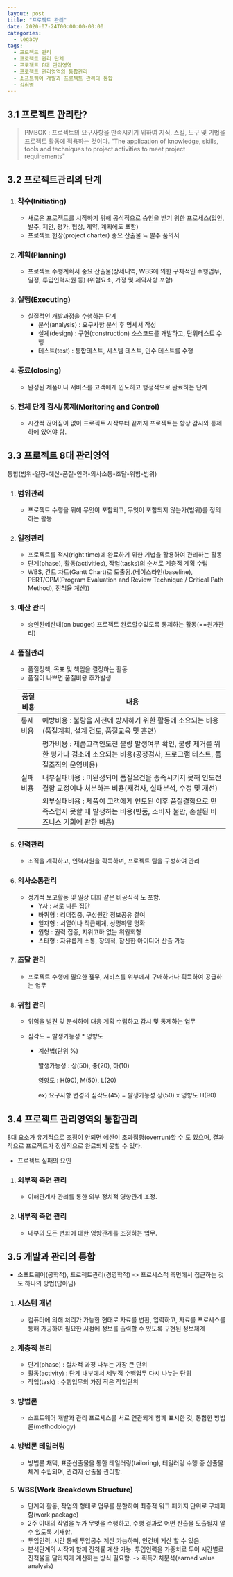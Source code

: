 ```yaml
---
layout: post
title: "프로젝트 관리"
date: 2020-07-24T00:00:00-00:00
categories:
  - legacy
tags:
  - 프로젝트 관리
  - 프로젝트 관리 단계
  - 프로젝트 8대 관리영역
  - 프로젝트 관리영역의 통합관리
  - 소프트퀘어 개발과 프로젝트 관리의 통합
  - 김희영
---
```


## 3.1 프로젝트 관리란?

> PMBOK : 프로젝트의 요구사항을 만족시키기 위하여 지식, 스킬, 도구 및 기법을 프로젝트 활동에 적용하는 것이다. "The application of knowledge, skills, tools and techniques to project activities to meet project requirements"

## 3.2 프로젝트관리의 단계

1. ### 착수(Initiating)

   - 새로운 프로젝트를 시작하기 위해 공식적으로 승인을 받기 위한 프로세스(입안, 발주, 제안, 평가, 협상, 계약, 계획에도 포함)
   - 프로젝트 헌장(project charter) 중요 산출물 ≒ 발주 품의서

2. ### 계획(Planning)

   - 프로젝트 수행계획서 중요 산출물(상세내역, WBS에 의한 구체적인 수행업무, 일정, 투입인력자원 등) (위험요소, 가정 및 제약사항 포함)

3. ### 실행(Executing)

   - 실질적인 개발과정을 수행하는 단계
     - 분석(analysis) : 요구사항 분석 후 명세서 작성
     - 설계(design) : 구현(construction) 소스코드를 개발하고, 단위테스트 수행
     - 테스트(test) : 통합테스트, 시스템 테스트, 인수 테스트를 수행

4. ### 종료(closing)

   - 완성된 제품이나 서비스를 고객에게 인도하고 행정적으로 완료하는 단계

5. ### 전체 단계 감시/통제(Moritoring and Control)

   - 시간적 끊어짐이 없이 프로젝트 시작부터 끝까지 프로젝트는 항상 감시와 통제하에 있어야 함.

## 3.3 프로젝트 8대 관리영역

통합(범위-일정-예산-품질-인력-의사소통-조달-위험-범위)

1. ### 범위관리

   - 프로젝트 수행을 위해 무엇이 포함되고, 무엇이 포함되지 않는가(범위)를 정의하는 활동

2. ### 일정관리

   - 프로젝트를 적시(right time)에 완료하기 위한 기법을 활용하여 관리하는 활동
   - 단계(phase), 활동(activities), 작업(tasks)의 순서로 계층적 계획 수립
   - WBS, 간트 차트(Gantt Chart)로 도출됨.(베이스라인(baseline), PERT/CPM(Program Evaluation and Review Technique / Critical Path Method), 진척율 계산))

3. ### 예산 관리

   - 승인된예산내(on budget) 프로젝트 완료할수있도록 통제하는 활동(==원가관리)

4. ### 품질관리

   - 품질정책, 목표 및 책임을 결정하는 활동
   - 품질이 나쁘면 품질비용 추가발생

   | 품질비용 | 내용                                                                                                                                          |
   | -------- | --------------------------------------------------------------------------------------------------------------------------------------------- |
   | 통제비용 | 예방비용 : 불량을 사전에 방지하기 위한 활동에 소요되는 비용(품질계획, 설계 검토, 품질교육 및 훈련)                                            |
   |          | 평가비용 : 제품고객인도전 불량 발생여부 확인, 불량 제거를 위한 평가나 검소에 소요되는 비용(공정검사, 프로그램 테스트, 품질조직의 운영비용)    |
   | 실패비용 | 내부실패비용 : 미완성되어 품질요건을 충족시키지 못해 인도전 결함 교정이나 처분하는 비용(재검사, 실패분석, 수정 및 개선)                       |
   |          | 외부실패비용 : 제품이 고객에게 인도된 이후 품질결함으로 만족스럽지 못할 때 발생하는 비용(반품, 소비자 불만, 손실된 비즈니스 기회에 관한 비용) |

5. ### 인력관리

   - 조직을 계획하고, 인력자원을 획득하며, 프로젝트 팀을 구성하여 관리

6. ### 의사소통관리

   - 정기적 보고활동 및 일상 대화 같은 비공식적 도 포함.
     - Y자 : 서로 다른 집단
     - 바퀴형 : 리더집중, 구성원간 정보공유 결여
     - 일자형 : 서열이나 직급체계, 상명하달 명확
     - 원형 : 권력 집중, 지위고하 없는 위원회형
     - 스타형 : 자유롭게 소통, 창의적, 참신한 아이디어 산출 가능

7. ### 조달 관리

   - 프로젝트 수행에 필요한 젶무, 서비스를 위부에서 구매하거나 획득하여 공급하는 업무

8. ### 위험 관리

   - 위험을 발견 및 분석하여 대응 계획 수립하고 감시 및 통제하는 업무

   - 심각도 = 발생가능성 \* 영향도

     - 계산법(단위 %)

       발생가능성 : 상(50), 중(20), 하(10)

       영향도 : H(90), M(50), L(20)

       ex) 요구사항 변경의 심각도(45) = 발생가능성 상(50) x 영향도 H(90)

## 3.4 프로젝트 관리영역의 통합관리

8대 요소가 유기적으로 조정이 안되면 예산이 초과집행(overrun)할 수 도 있으며, 결과적으로 프로젝트가 정상적으로 완료되지 못할 수 있다.

- 프로젝트 실패의 요인

1. ### 외부적 측면 관리

   - 이해관계자 관리를 통한 외부 정치적 영향관계 조정.

2. ### 내부적 측면 관리

   - 내부의 모든 변화에 대한 영향관계를 조정하는 업무.

## 3.5 개발과 관리의 통합

- 소프트웨어(공학적), 프로젝트관리(경영학적) -> 프로세스적 측면에서 접근하는 것도 하나의 방법(답아님)

1. ### 시스템 개념

   - 컴퓨터에 의해 처리가 가능한 현태로 자료를 변환, 입력하고, 자료를 프로세스를 통해 가공하여 필요한 시점에 정보를 출력할 수 있도록 구현된 정보체계

2. ### 계층적 분리

   - 단계(phase) : 절차적 과정 나누는 가장 큰 단위
   - 활동(activity) : 단계 내부에서 세부적 수행업무 다시 나누는 단위
   - 작업(task) : 수행업무의 가장 작은 작업단위

3. ### 방법론

   - 소프트웨어 개발과 관리 프로세스를 서로 연관되게 함께 표시한 것, 통합한 방법론(methodology)

4. ### 방법론 테일러링

   - 방법론 채택, 표준산출물을 통한 테일러링(tailoring), 테일러링 수행 중 산출물 체계 수립되며, 관리자 산출물 관리함.

5. ### WBS(Work Breakdown Structure)

   - 단계와 활동, 작업의 형태로 업무를 분할하여 최종적 워크 패키지 단위로 구체화함(work package)
   - 2주 이내의 작업을 누가 무엇을 수행하고, 수행 결과로 어떤 산출물 도출될지 알 수 있도록 기재함.
   - 투입인력, 시간 통해 투입공수 계산 가능하며, 인건비 게산 할 수 있음.
   - 분석단계의 시작과 함께 진척률 계산 가능. 투입인력을 가중치로 두어 시간별로 진척율을 달라지게 계산하는 방식 필요함. -> 획득가치분석(earned value analysis)
